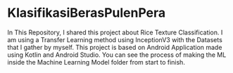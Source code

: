 # KlasifikasiBerasPulenPera

In This Repository, I shared this project about Rice Texture Classification. I am using a Transfer Learning method using InceptionV3 with the Datasets that I
gather by myself. This project is based on Android Application made using Kotlin and Android Studio. You can see the process of making the ML inside the Machine Learning Model folder from start to finish.
